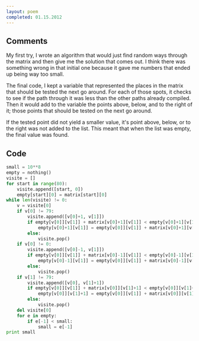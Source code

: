 ```yaml
---
layout: poem
completed: 01.15.2012
---
```


## Comments

My first try, I wrote an algorithm that would just find random ways through the
matrix and then give me the solution that comes out. I think there was
something wrong in that initial one because it gave me numbers that ended up
being way too small.

The final code, I kept a variable that represented the places in the matrix
that should be tested the next go around. For each of those spots, it checks to
see if the path through it was less than the other paths already compiled. Then
it would add to the variable the points above, below, and to the right of it;
those points that should be tested on the next go around.

If the tested point did not yield a smaller value, it's point above, below, or
to the right was not added to the list. This meant that when the list was
empty, the final value was found.

## Code

```python
small = 10**8
empty = nothing()
visite = []
for start in range(80):	
	visite.append([start, 0])
	empty[start][0] = matrix[start][0]
while len(visite) != 0:
	v = visite[0]
	if v[0] != 79:
		visite.append([v[0]+1, v[1]])
		if empty[v[0]][v[1]] + matrix[v[0]+1][v[1]] < empty[v[0]+1][v[1]]:
			empty[v[0]+1][v[1]] = empty[v[0]][v[1]] + matrix[v[0]+1][v[1]]
		else:
			visite.pop()
	if v[0] != 0:
		visite.append([v[0]-1, v[1]])
		if empty[v[0]][v[1]] + matrix[v[0]-1][v[1]] < empty[v[0]-1][v[1]]:
			empty[v[0]-1][v[1]] = empty[v[0]][v[1]] + matrix[v[0]-1][v[1]]
		else:
			visite.pop()
	if v[1] != 79:
		visite.append([v[0], v[1]+1])
		if empty[v[0]][v[1]] + matrix[v[0]][v[1]+1] < empty[v[0]][v[1]+1]:
			empty[v[0]][v[1]+1] = empty[v[0]][v[1]] + matrix[v[0]][v[1]+1]
		else:
			visite.pop()
	del visite[0]
	for e in empty:
		if e[-1] < small:
			small = e[-1]
print small
```
